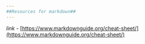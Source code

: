 ```yaml
---
##Resources for markdown##
---
```

*link* - [https://www.markdownguide.org/cheat-sheet/](https://www.markdownguide.org/cheat-sheet/)
